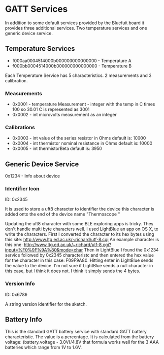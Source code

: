 # GATT Services

In addition to some default services provided by the Bluefuit board it provides
three additional services.  Two temperature services and one generic device service.

## Temperature Services

- f000aa0004514000b000000000000000 - Temperature A
- f000bb0004514000b000000000000000 - Temperature B

Each Temperature Service has 5 characteristics. 2 measurements and 3 calibration.

### Measurements

- 0x0001 - temperature Measurement - integer with the temp in C times 100 so 30.01 C is
  represented as 3001
- 0x0002 - int microvolts measurement as an integer

### Calibrations

- 0x0003 - int value of the series resistor in Ohms default is: 10000
- 0x0004 - int thermistor nominal resistance in Ohms default is: 10000
- 0x0005 - int thermistorBeta default is: 3950

## Generic Device Service

0x1234 - Info about device

### Identifier Icon

ID: 0x2345

It is used to store a uft8 character to identifier the device
this character is added onto the end of the device name "Thermoscope "

Updating the uft8 character with some BLE exploring apps is tricky. They don't handle
multi byte characters well. I used LightBlue an app on OS X, to write the characters.
First I converted the character to its hex bytes using this site: http://www.ltg.ed.ac.uk/~richard/utf-8.cgi
An example character is this one:
  http://www.ltg.ed.ac.uk/~richard/utf-8.cgi?input=%F0%9F%9A%80&mode=char
Then in LightBlue I found the 0x1234 service followed by 0x2345 characteristc and then
entered the hex value for the character in this case: F09F9A80. Hitting enter in LightBlue
sends the value to the device.  I'm not sure if LightBlue sends a null character in this
case, but I think it does not. I think it simply sends the 4 bytes.

### Version Info

ID: 0x6789

A string version identifier for the sketch.

## Battery Info

This is the standard GATT battery service with standard GATT battery characteristic.
The value is a percentage. It is calculated from the battery voltage:
(battery_voltage - 3.0V)/4.8V that formula works well for the 3 AAA batteries which
range from 1V to 1.6V.
